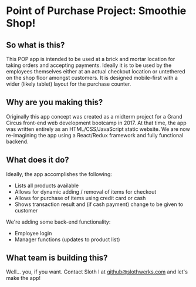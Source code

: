 # Point of Purchase Project: Smoothie Shop!

## So what is this?

This POP app is intended to be used at a brick and mortar location for taking orders and accepting payments.  Ideally it is to be used by the employees themselves either at an actual checkout location or untethered on the shop floor amongst customers.  It is designed mobile-first with a wider (likely tablet) layout for the purchase counter.

## Why are you making this?

Originally this app concept was created as a midterm project for a Grand Circus front-end web development bootcamp in 2017.  At that time, the app was written entirely as an HTML/CSS/JavaScript static website.  We are now re-imagining the app using a React/Redux framework and fully functional backend.

## What does it do?

Ideally, the app accomplishes the following:

* Lists all products available
* Allows for dynamic adding / removal of items for checkout
* Allows for purchase of items using credit card or cash
* Shows transaction result and (if cash payment) change to be given to customer

We're adding some back-end functionality:

* Employee login
* Manager functions (updates to product list)

## What team is building this?

Well... you, if you want.  Contact Sloth I at github@slothwerks.com and let's make the app!